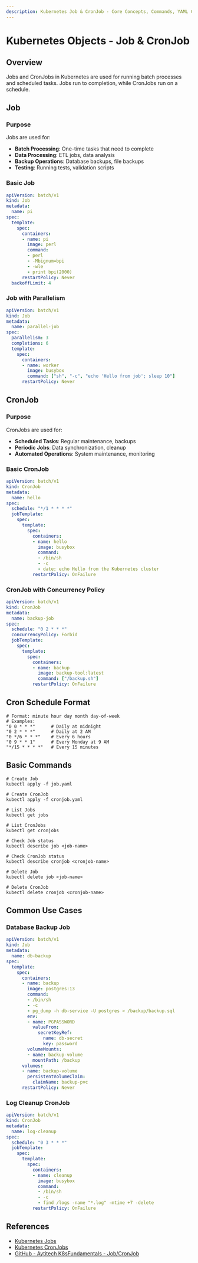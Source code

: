 ```yaml
---
description: Kubernetes Job & CronJob - Core Concepts, Commands, YAML Configuration, and Practical Examples
---
```


# Kubernetes Objects - Job & CronJob

## Overview

Jobs and CronJobs in Kubernetes are used for running batch processes and scheduled tasks. Jobs run to completion, while
CronJobs run on a schedule.

## Job

### Purpose

Jobs are used for:

* **Batch Processing**: One-time tasks that need to complete
* **Data Processing**: ETL jobs, data analysis
* **Backup Operations**: Database backups, file backups
* **Testing**: Running tests, validation scripts

### Basic Job

```yaml
apiVersion: batch/v1
kind: Job
metadata:
  name: pi
spec:
  template:
    spec:
      containers:
      - name: pi
        image: perl
        command:
        - perl
        - -Mbignum=bpi
        - -wle
        - print bpi(2000)
      restartPolicy: Never
  backoffLimit: 4
```

### Job with Parallelism

```yaml
apiVersion: batch/v1
kind: Job
metadata:
  name: parallel-job
spec:
  parallelism: 3
  completions: 6
  template:
    spec:
      containers:
      - name: worker
        image: busybox
        command: ["sh", "-c", "echo 'Hello from job'; sleep 10"]
      restartPolicy: Never
```

## CronJob

### Purpose

CronJobs are used for:

* **Scheduled Tasks**: Regular maintenance, backups
* **Periodic Jobs**: Data synchronization, cleanup
* **Automated Operations**: System maintenance, monitoring

### Basic CronJob

```yaml
apiVersion: batch/v1
kind: CronJob
metadata:
  name: hello
spec:
  schedule: "*/1 * * * *"
  jobTemplate:
    spec:
      template:
        spec:
          containers:
          - name: hello
            image: busybox
            command:
            - /bin/sh
            - -c
            - date; echo Hello from the Kubernetes cluster
          restartPolicy: OnFailure
```

### CronJob with Concurrency Policy

```yaml
apiVersion: batch/v1
kind: CronJob
metadata:
  name: backup-job
spec:
  schedule: "0 2 * * *"
  concurrencyPolicy: Forbid
  jobTemplate:
    spec:
      template:
        spec:
          containers:
          - name: backup
            image: backup-tool:latest
            command: ["/backup.sh"]
          restartPolicy: OnFailure
```

## Cron Schedule Format

```shell
# Format: minute hour day month day-of-week
# Examples:
"0 0 * * *"      # Daily at midnight
"0 2 * * *"      # Daily at 2 AM
"0 */6 * * *"    # Every 6 hours
"0 9 * * 1"      # Every Monday at 9 AM
"*/15 * * * *"   # Every 15 minutes
```

## Basic Commands

```shell
# Create Job
kubectl apply -f job.yaml

# Create CronJob
kubectl apply -f cronjob.yaml

# List Jobs
kubectl get jobs

# List CronJobs
kubectl get cronjobs

# Check Job status
kubectl describe job <job-name>

# Check CronJob status
kubectl describe cronjob <cronjob-name>

# Delete Job
kubectl delete job <job-name>

# Delete CronJob
kubectl delete cronjob <cronjob-name>
```

## Common Use Cases

### Database Backup Job

```yaml
apiVersion: batch/v1
kind: Job
metadata:
  name: db-backup
spec:
  template:
    spec:
      containers:
      - name: backup
        image: postgres:13
        command:
        - /bin/sh
        - -c
        - pg_dump -h db-service -U postgres > /backup/backup.sql
        env:
        - name: PGPASSWORD
          valueFrom:
            secretKeyRef:
              name: db-secret
              key: password
        volumeMounts:
        - name: backup-volume
          mountPath: /backup
      volumes:
      - name: backup-volume
        persistentVolumeClaim:
          claimName: backup-pvc
      restartPolicy: Never
```

### Log Cleanup CronJob

```yaml
apiVersion: batch/v1
kind: CronJob
metadata:
  name: log-cleanup
spec:
  schedule: "0 3 * * *"
  jobTemplate:
    spec:
      template:
        spec:
          containers:
          - name: cleanup
            image: busybox
            command:
            - /bin/sh
            - -c
            - find /logs -name "*.log" -mtime +7 -delete
          restartPolicy: OnFailure
```

## References

- [Kubernetes Jobs](https://kubernetes.io/docs/concepts/workloads/controllers/job/)
- [Kubernetes CronJobs](https://kubernetes.io/docs/concepts/workloads/controllers/cron-jobs/)
- [GitHub - Aytitech K8sFundamentals - Job/CronJob](https://github.com/aytitech/k8sfundamentals/tree/main/jobcronjob)
